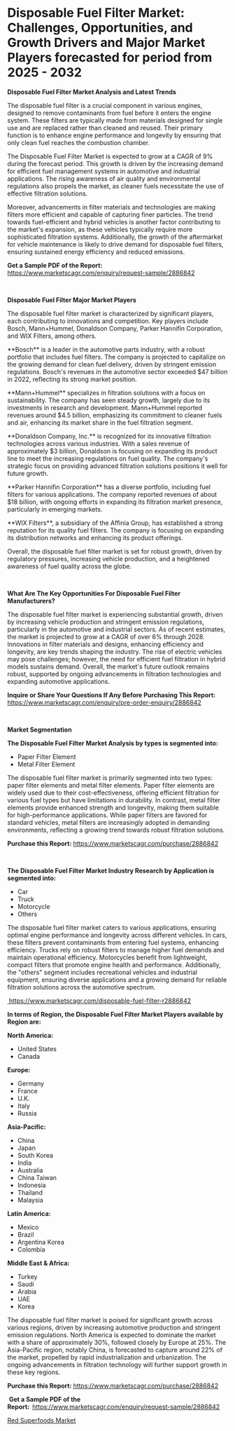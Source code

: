 <p><h1>Disposable Fuel Filter Market: Challenges, Opportunities, and Growth Drivers and Major Market Players forecasted for period from 2025 - 2032</h1></p><p><strong>Disposable Fuel Filter Market Analysis and Latest Trends</strong></p>
<p><p>The disposable fuel filter is a crucial component in various engines, designed to remove contaminants from fuel before it enters the engine system. These filters are typically made from materials designed for single use and are replaced rather than cleaned and reused. Their primary function is to enhance engine performance and longevity by ensuring that only clean fuel reaches the combustion chamber.</p><p>The Disposable Fuel Filter Market is expected to grow at a CAGR of 9% during the forecast period. This growth is driven by the increasing demand for efficient fuel management systems in automotive and industrial applications. The rising awareness of air quality and environmental regulations also propels the market, as cleaner fuels necessitate the use of effective filtration solutions. </p><p>Moreover, advancements in filter materials and technologies are making filters more efficient and capable of capturing finer particles. The trend towards fuel-efficient and hybrid vehicles is another factor contributing to the market's expansion, as these vehicles typically require more sophisticated filtration systems. Additionally, the growth of the aftermarket for vehicle maintenance is likely to drive demand for disposable fuel filters, ensuring sustained energy efficiency and reduced emissions.</p></p>
<p><strong>Get a Sample PDF of the Report:&nbsp;</strong> <a href="https://www.marketscagr.com/enquiry/request-sample/2886842?utm_campaign=2782&utm_medium=2&utm_source=Github&utm_content=ia&utm_term=13032025&utm_id=disposable-fuel-filter">https://www.marketscagr.com/enquiry/request-sample/2886842</a></p>
<p>&nbsp;</p>
<p><strong>Disposable Fuel Filter Major Market Players</strong></p>
<p><p>The disposable fuel filter market is characterized by significant players, each contributing to innovations and competition. Key players include Bosch, Mann+Hummel, Donaldson Company, Parker Hannifin Corporation, and WIX Filters, among others.</p><p>**Bosch** is a leader in the automotive parts industry, with a robust portfolio that includes fuel filters. The company is projected to capitalize on the growing demand for clean fuel delivery, driven by stringent emission regulations. Bosch's revenues in the automotive sector exceeded $47 billion in 2022, reflecting its strong market position.</p><p>**Mann+Hummel** specializes in filtration solutions with a focus on sustainability. The company has seen steady growth, largely due to its investments in research and development. Mann+Hummel reported revenues around $4.5 billion, emphasizing its commitment to cleaner fuels and air, enhancing its market share in the fuel filtration segment.</p><p>**Donaldson Company, Inc.** is recognized for its innovative filtration technologies across various industries. With a sales revenue of approximately $3 billion, Donaldson is focusing on expanding its product line to meet the increasing regulations on fuel quality. The company's strategic focus on providing advanced filtration solutions positions it well for future growth.</p><p>**Parker Hannifin Corporation** has a diverse portfolio, including fuel filters for various applications. The company reported revenues of about $18 billion, with ongoing efforts in expanding its filtration market presence, particularly in emerging markets.</p><p>**WIX Filters**, a subsidiary of the Affinia Group, has established a strong reputation for its quality fuel filters. The company is focusing on expanding its distribution networks and enhancing its product offerings.</p><p>Overall, the disposable fuel filter market is set for robust growth, driven by regulatory pressures, increasing vehicle production, and a heightened awareness of fuel quality across the globe.</p></p>
<p>&nbsp;</p>
<p><strong>What Are The Key Opportunities For Disposable Fuel Filter Manufacturers?</strong></p>
<p><p>The disposable fuel filter market is experiencing substantial growth, driven by increasing vehicle production and stringent emission regulations, particularly in the automotive and industrial sectors. As of recent estimates, the market is projected to grow at a CAGR of over 6% through 2028. Innovations in filter materials and designs, enhancing efficiency and longevity, are key trends shaping the industry. The rise of electric vehicles may pose challenges; however, the need for efficient fuel filtration in hybrid models sustains demand. Overall, the market's future outlook remains robust, supported by ongoing advancements in filtration technologies and expanding automotive applications.</p></p>
<p><strong>Inquire or Share Your Questions If Any Before Purchasing This Report:</strong> <a href="https://www.marketscagr.com/enquiry/pre-order-enquiry/2886842?utm_campaign=2782&utm_medium=2&utm_source=Github&utm_content=ia&utm_term=13032025&utm_id=disposable-fuel-filter">https://www.marketscagr.com/enquiry/pre-order-enquiry/2886842</a></p>
<p>&nbsp;</p>
<p><strong>Market Segmentation</strong></p>
<p><strong>The Disposable Fuel Filter Market Analysis by types is segmented into:</strong></p>
<p><ul><li>Paper Filter Element</li><li>Metal Filter Element</li></ul></p>
<p><p>The disposable fuel filter market is primarily segmented into two types: paper filter elements and metal filter elements. Paper filter elements are widely used due to their cost-effectiveness, offering efficient filtration for various fuel types but have limitations in durability. In contrast, metal filter elements provide enhanced strength and longevity, making them suitable for high-performance applications. While paper filters are favored for standard vehicles, metal filters are increasingly adopted in demanding environments, reflecting a growing trend towards robust filtration solutions.</p></p>
<p><strong>Purchase this Report:&nbsp;</strong><a href="https://www.marketscagr.com/purchase/2886842?utm_campaign=2782&utm_medium=2&utm_source=Github&utm_content=ia&utm_term=13032025&utm_id=disposable-fuel-filter">https://www.marketscagr.com/purchase/2886842</a></p>
<p>&nbsp;</p>
<p><strong>The Disposable Fuel Filter Market Industry Research by Application is segmented into:</strong></p>
<p><ul><li>Car</li><li>Truck</li><li>Motorcycle</li><li>Others</li></ul></p>
<p><p>The disposable fuel filter market caters to various applications, ensuring optimal engine performance and longevity across different vehicles. In cars, these filters prevent contaminants from entering fuel systems, enhancing efficiency. Trucks rely on robust filters to manage higher fuel demands and maintain operational efficiency. Motorcycles benefit from lightweight, compact filters that promote engine health and performance. Additionally, the "others" segment includes recreational vehicles and industrial equipment, ensuring diverse applications and a growing demand for reliable filtration solutions across the automotive spectrum.</p></p>
<p><a href="https://www.marketscagr.com/disposable-fuel-filter-r2886842?utm_campaign=2782&utm_medium=2&utm_source=Github&utm_content=ia&utm_term=13032025&utm_id=disposable-fuel-filter">&nbsp;https://www.marketscagr.com/disposable-fuel-filter-r2886842</a></p>
<p><strong>In terms of Region, the Disposable Fuel Filter Market Players available by Region are:</strong></p>
<p>
    <p> <strong> North America: </strong>
        <ul>
            <li>United States</li>
            <li>Canada</li>
        </ul>
        </p> 
    <p> <strong> Europe: </strong>
        <ul>
            <li>Germany</li>
            <li>France</li>
            <li>U.K.</li>
            <li>Italy</li>
            <li>Russia</li>
        </ul>
        </p> 
    <p> <strong> Asia-Pacific: </strong>
        <ul>
            <li>China</li>
            <li>Japan</li>
            <li>South Korea</li>
            <li>India</li>
            <li>Australia</li>
            <li>China Taiwan</li>
            <li>Indonesia</li>
            <li>Thailand</li>
            <li>Malaysia</li>
        </ul>
        </p> 
    <p> <strong> Latin America: </strong>
        <ul>
            <li>Mexico</li>
            <li>Brazil</li>
            <li>Argentina Korea</li>
            <li>Colombia</li>
        </ul>
        </p> 
    <p> <strong> Middle East & Africa: </strong>
        <ul>
            <li>Turkey</li>
            <li>Saudi</li>
            <li>Arabia</li>
            <li>UAE</li>
            <li>Korea</li>
        </ul>
    </p>
    </p>
<p><p>The disposable fuel filter market is poised for significant growth across various regions, driven by increasing automotive production and stringent emission regulations. North America is expected to dominate the market with a share of approximately 30%, followed closely by Europe at 25%. The Asia-Pacific region, notably China, is forecasted to capture around 22% of the market, propelled by rapid industrialization and urbanization. The ongoing advancements in filtration technology will further support growth in these key regions.</p></p>
<p><strong>Purchase this Report: </strong><a href="https://www.marketscagr.com/purchase/2886842?utm_campaign=2782&utm_medium=2&utm_source=Github&utm_content=ia&utm_term=13032025&utm_id=disposable-fuel-filter">https://www.marketscagr.com/purchase/2886842</a></p>
<p>&nbsp;<strong>Get a Sample PDF of the Report:&nbsp;&nbsp;</strong><a href="https://www.marketscagr.com/enquiry/request-sample/2886842?utm_campaign=2782&utm_medium=2&utm_source=Github&utm_content=ia&utm_term=13032025&utm_id=disposable-fuel-filter">https://www.marketscagr.com/enquiry/request-sample/2886842</a></p>
<p><strong></strong></p>
<p><p><a href="https://github.com/elitasvimal/Market-Research-Report-List-1/blob/main/red-superfoods-market.md?utm_campaign=2782&utm_medium=2&utm_source=Github&utm_content=ia&utm_term=13032025&utm_id=disposable-fuel-filter">Red Superfoods Market</a></p></p>